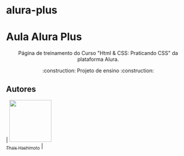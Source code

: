 # alura-plus

<h1 aling="center"> Aula Alura Plus</h1>
<p align="center">
Página de treinamento do Curso "Html & CSS: Praticando CSS" da plataforma Alura.
</p>

<center>:construction: Projeto de ensino  :construction:</center>

## Autores

| [<img src="https://avatars.githubusercontent.com/u/81257251?v=4" width=115><br><sub>Thais Hashimoto</sub>](https://github.com/tayxoca) | 